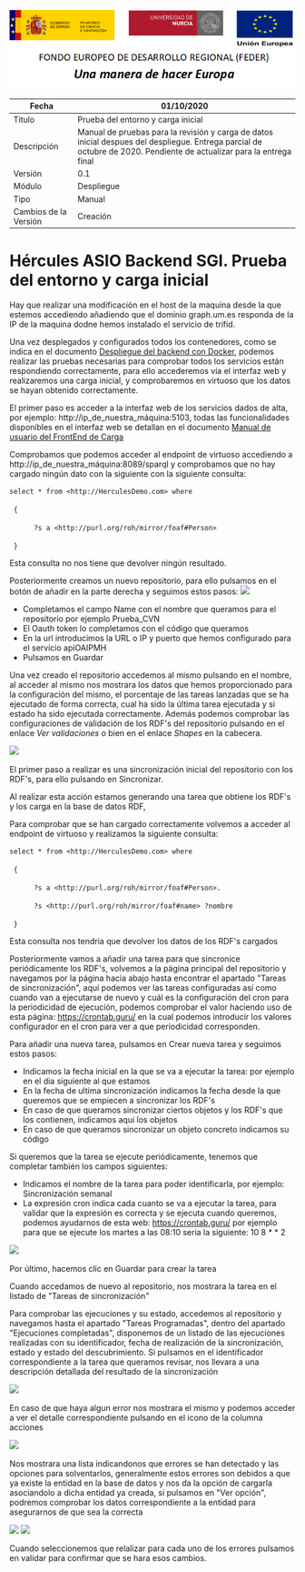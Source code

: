 ![](.//media/CabeceraDocumentosMD.png)

| Fecha         | 01/10/2020                                                   |
| ------------- | ------------------------------------------------------------ |
|Titulo|Prueba del entorno y carga inicial| 
|Descripción|Manual de pruebas para la revisión y carga de datos inicial despues del despliegue. Entrega parcial de octubre de 2020. Pendiente de actualizar para la entrega final|
|Versión|0.1|
|Módulo|Despliegue|
|Tipo|Manual|
|Cambios de la Versión|Creación|

# Hércules ASIO Backend SGI. Prueba del entorno y carga inicial

Hay que realizar una modificación en el host de la maquina desde la que estemos accediendo añadiendo que el dominio graph.um.es responda de la IP de la maquina dodne hemos instalado el servicio de trifid.

Una vez desplegados y configurados todos los contenedores, como se indica en el documento [Despliegue del backend con Docker](https://github.com/HerculesCRUE/GnossDeustoBackend/tree/master/docker-images), podemos realizar las pruebas necesarias para comprobar todos los servicios están respondiendo correctamente, para ello accederemos vía el interfaz web y realizaremos una carga inicial, y comprobaremos en virtuoso que los datos se hayan obtenido correctamente. 

El primer paso es acceder a la interfaz web de los servicios dados de alta, por ejemplo: http://ip_de_nuestra_máquina:5103, todas las funcionalidades disponibles en el interfaz web se detallan en el documento [Manual de usuario del FrontEnd de Carga](https://github.com/HerculesCRUE/GnossDeustoBackend/blob/master/FrontEndCarga/Manual%20de%20usuario.md#administraci%C3%B3n-de-p%C3%A1ginas)

Comprobamos que podemos acceder al endpoint de virtuoso accediendo a http://ip_de_nuestra_máquina:8089/sparql y comprobamos que no hay cargado ningún dato con la siguiente con la siguiente consulta:
```
select * from <http://HerculesDemo.com> where

 {

      ?s a <http://purl.org/roh/mirror/foaf#Person>

 }
```

Esta consulta no nos tiene que devolver ningún resultado.

Posteriormente creamos un nuevo repositorio, para ello pulsamos en el botón de añadir en la parte derecha y seguimos estos pasos:
![](media/crear_repositorio.png)

* Completamos el campo Name con el nombre que queramos para el repositorio por ejemplo Prueba_CVN
* El Oauth token lo completamos con el código que queramos
* En la url introducimos la URL o IP y puerto que hemos configurado para el servicio apiOAIPMH
* Pulsamos en Guardar

Una vez creado el repositorio accedemos al mismo pulsando en el nombre, al acceder al mismo nos mostrara los datos que hemos proporcionado para la configuración del mismo, el porcentaje de las tareas lanzadas que se ha ejecutado de forma correcta, cual ha sido la última tarea ejecutada y si estado ha sido ejecutada correctamente. Además podemos comprobar las configuraciones de validación de los RDF's del repositorio pulsando en el enlace *Ver validaciones* o bien en el enlace *Shapes* en la cabecera.

![](media/repositorio.png)

El primer paso a realizar es una sincronización inicial del repositorio con los RDF's, para ello pulsando en Sincronizar.

Al realizar esta acción estamos generando una tarea que obtiene los RDF's y los carga en la base de datos RDF, 

Para comprobar que se han cargado correctamente volvemos a acceder al endpoint de virtuoso y realizamos la siguiente consulta:
```
select * from <http://HerculesDemo.com> where

 {

      ?s a <http://purl.org/roh/mirror/foaf#Person>.

      ?s <http://purl.org/roh/mirror/foaf#name> ?nombre

 }
```

Esta consulta nos tendria que devolver los datos de los RDF's cargados

Posteriormente vamos a añadir una tarea para que sincronice periódicamente los RDF's, volvemos a la página principal del repositorio y navegamos por la página hacia abajo hasta encontrar el apartado "Tareas de sincronización", aquí podemos ver las tareas configuradas así como cuando van a ejecutarse de nuevo y cuál es la configuración del cron para la periodicidad de ejecución, podemos comprobar el valor haciendo uso de esta página: https://crontab.guru/ en la cual podemos introducir los valores configurador en el cron para ver a que periodicidad corresponden.


Para añadir una nueva tarea, pulsamos en Crear nueva tarea y seguimos estos pasos:

* Indicamos la fecha inicial en la que se va a ejecutar la tarea: por ejemplo en el dia siguiente al que estamos
* En la fecha de ultima sincronización indicamos la fecha desde la que queremos que se empiecen a sincronizar los RDF's
* En caso de que queramos sincronizar ciertos objetos y los RDF's que los contienen, indicamos aquí los objetos
* En caso de que queramos sincronizar un objeto concreto indicamos su código

Si queremos que la tarea se ejecute periódicamente, tenemos que completar también los campos siguientes:
* Indicamos el nombre de la tarea para poder identificarla, por ejemplo: Sincronización semanal
* La expresión cron indica cada cuanto se va a ejecutar la tarea, para validar que la expresión es correcta y se ejecuta cuando queremos, podemos ayudarnos de esta web: https://crontab.guru/ por ejemplo para que se ejecute los martes a las 08:10 seria la siguiente: 10 8 * * 2

![](media/crear_tarea.png)

Por último, hacemos clic en Guardar para crear la tarea

Cuando accedamos de nuevo al repositorio, nos mostrara la tarea en el listado de "Tareas de sincronización"

Para comprobar las ejecuciones y su estado, accedemos al repositorio y navegamos hasta el apartado "Tareas Programadas", dentro del apartado "Ejecuciones completadas", disponemos de un listado de las ejecuciones realizadas con su identificador, fecha de realización de la sincronización, estado y estado del descubrimiento. Si pulsamos en el identificador correspondiente a la tarea que queramos revisar, nos llevara a una descripción detallada del resultado de la sincronización

![](media/tareas_programadas.png)

En caso de que haya algun error nos mostrara el mismo y podemos acceder a ver el detalle correspondiente pulsando en el icono de la columna acciones

![](media/detalle_tarea.png)

Nos mostrara una lista indicandonos que errores se han detectado y las opciones para solventarlos, generalmente estos errores son debidos a que ya existe la entidad en la base de datos y nos da la opción de cargarla asociandolo a dicha entidad ya creada, si pulsamos en "Ver opción", podremos comprobar los datos correspondiente a la entidad para asegurarnos de que sea la correcta

![](media/detalle_errores.png)
![](media/detalle_entidad.png)

Cuando seleccionemos que relalizar para cada uno de los errores pulsamos en validar para confirmar que se hara esos cambios.
